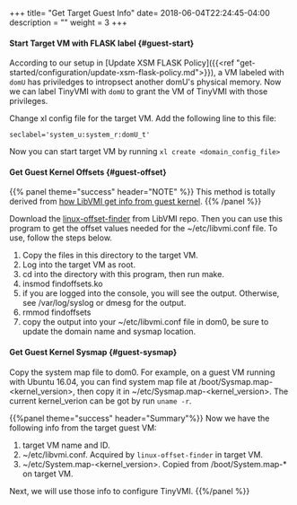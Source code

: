 +++
title= "Get Target Guest Info"
date= 2018-06-04T22:24:45-04:00
description = ""
weight = 3
+++


#### Start Target VM with FLASK label {#guest-start}

According to our setup in [Update XSM FLASK Policy]({{<ref "get-started/configuration/update-xsm-flask-policy.md">}}), a VM labeled with ``domU`` has priviledges to intropsect another domU's physical memory. Now we can label TinyVMI with ``domU`` to grant the VM of TinyVMI with those privileges. 

Change xl config file for the target VM. Add the following line to this file:

    seclabel='system_u:system_r:domU_t'

Now you can start target VM by running ``xl create <domain_config_file>``

#### Get Guest Kernel Offsets {#guest-offset}

{{% panel theme="success" header="NOTE" %}}
This method is totally derived from [how LibVMI get info from guest kernel](https://github.com/libvmi/libvmi/tree/master/tools/linux-offset-finder).
{{% /panel %}}

Download the [linux-offset-finder](https://github.com/libvmi/libvmi/tree/master/tools/linux-offset-finder) from LibVMI repo. Then you can use this program to get the offset values needed for
the ~/etc/libvmi.conf file.  To use, follow the steps below.

1. Copy the files in this directory to the target VM. 
2. Log into the target VM as root.
3. cd into the directory with this program, then run make.
4. insmod findoffsets.ko
5. if you are logged into the console, you will see the output. Otherwise, see /var/log/syslog or dmesg for the output.
6. rmmod findoffsets
7. copy the output into your ~/etc/libvmi.conf file in dom0, be sure to update the domain name and sysmap location.


#### Get Guest Kernel Sysmap {#guest-sysmap}

Copy the system map file to dom0. For example, on a guest VM running with Ubuntu 16.04, you can find system map file at /boot/Sysmap.map-\<kernel\_version>, then copy it in ~/etc/Sysmap.map-\<kernel\_version>.  The current kernel_verion can be got by run ``uname -r``.

{{%panel theme="success" header="Summary"%}}
Now we have the following info from the target guest VM:

1. target VM name and ID.
2. ~/etc/libvmi.conf. Acquired by ``linux-offset-finder`` in target VM.
3. ~/etc/System.map-\<kernel_version>. Copied from /boot/System.map-* on target VM.

Next, we will use those info to configure TinyVMI.
{{%/panel %}}

